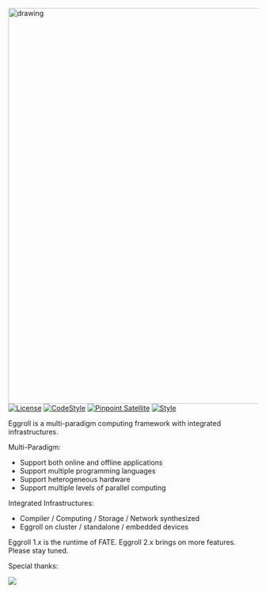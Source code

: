 [<img src="https://github.com/WeBankFinTech/eggroll/blob/release-1.1-build3/logo.png" align="center" alt="drawing" width="800">](https://github.com/WeBankFinTech/eggroll) [![License](https://img.shields.io/badge/License-Apache%202.0-blue.svg)](https://opensource.org/licenses/Apache-2.0) [![CodeStyle](https://img.shields.io/badge/Check%20Style-Google-brightgreen)](https://checkstyle.sourceforge.io/google_style.html) [![Pinpoint Satellite](https://img.shields.io/endpoint?url=https%3A%2F%2Fscan.sbrella.com%2Fadmin%2Fapi%2Fv1%2Fpinpoint%2Fshield%2FWeBankFinTech%2Feggroll)](https://github.com/mmyjona/FATE-Serving/pulls) [![Style](https://img.shields.io/badge/Check%20Style-Black-black)](https://checkstyle.sourceforge.io/google_style.html)  


Eggroll is a multi-paradigm computing framework with integrated infrastructures.

Multi-Paradigm:
- Support both online and offline applications
- Support multiple programming languages
- Support heterogeneous hardware
- Support multiple levels of parallel computing

Integrated Infrastructures:
- Compiler / Computing / Storage / Network synthesized
- Eggroll on cluster / standalone / embedded devices

Eggroll 1.x is the runtime of FATE. Eggroll 2.x brings on more features. Please stay tuned.


Special thanks:

[<img src="https://www.ej-technologies.com/images/product_banners/jprofiler_small.png">](https://www.ej-technologies.com/products/jprofiler/overview.html)
